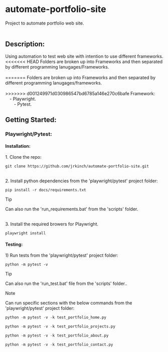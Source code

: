 <h1>automate-portfolio-site</h1>
Project to automate portfolio web site.<br><br>

<h2>Description:</h2>
Using automation to test web site with intention to use different frameworks.<br>
<<<<<<< HEAD
Folders are broken up into Frameworks and then separated by different programming lanugages/Frameworks.<br><br>
=======
Folders are broken up into Frameworks and then separated by different programming lanugages/frameworks.<br><br>
>>>>>>> d001249971d030986547bd6785a146e270c6bafe
Framework:<br>
&emsp;- Playwright.<br>
&emsp;&emsp;- Pytest.<br>

<h2>Getting Started:</h2>

<h3>Playwright/Pytest:</h3>
<h4>Installation:</h4>
1. Clone the repo:

```console
git clone https://github.com/jrkinch/automate-portfolio-site.git
```

<br>
2. Install python dependencies from the 'playwright/pytest' project folder:

```console
pip install -r docs/requirements.txt
```
> [!TIP]
> Can also run the 'run_requirements.bat' from the 'scripts' folder.

<br>
3. Install the required browers for Playwright.

```console
playwright install
```

<h4>Testing:</h4>
1) Run tests from the 'playwright/pytest' project folder:<br>

```console
python -m pytest -v
```
> [!TIP]
> Can also run the 'run_test.bat' file from the 'scripts' folder..



> [!NOTE]
> Can run specific sections with the below commands from the 'playwright/pytest' project folder:<br>
```python
python -m pytest -v -k test_portfolio_home.py
```
```python
python -m pytest -v -k test_portfolio_projects.py
```
```python
python -m pytest -v -k test_portfolio_about.py
```
```python
python -m pytest -v -k test_portfolio_contact.py
```
